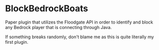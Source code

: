 # BlockBedrockBoats
Paper plugin that utilizes the Floodgate API in order to identify and block any Bedrock player that is connecting through Java.

If something breaks randomly, don't blame me as this is quite literally my first plugin.
